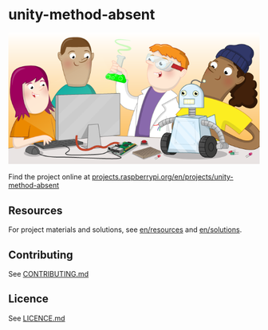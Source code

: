 # unity-method-absent

![unity-method-absent](banner.png)

Find the project online at [projects.raspberrypi.org/en/projects/unity-method-absent](https://projects.raspberrypi.org/en/projects/unity-method-absent)

## Resources
For project materials and solutions, see [en/resources](https://github.com/raspberrypilearning/unity-method-absent/tree/master/en/resources) and [en/solutions](https://github.com/raspberrypilearning/unity-method-absent/tree/master/en/solutions).

## Contributing
See [CONTRIBUTING.md](CONTRIBUTING.md)

## Licence
 See [LICENCE.md](LICENCE.md)